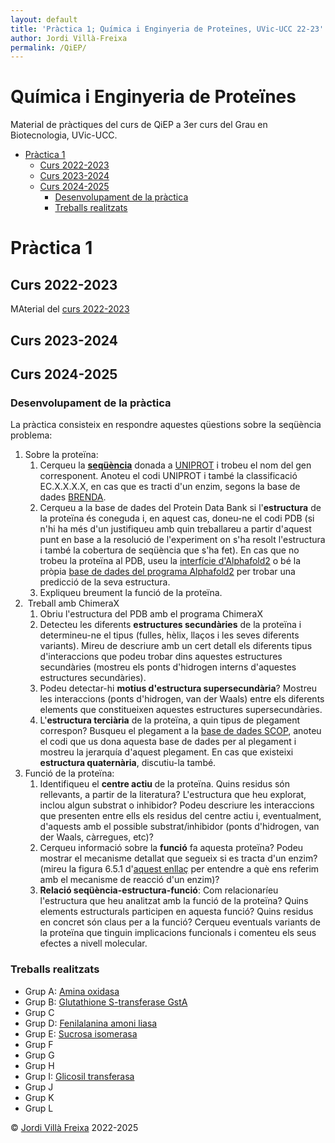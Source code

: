 ```yaml
---
layout: default
title: 'Pràctica 1; Química i Enginyeria de Proteïnes, UVic-UCC 22-23'
author: Jordi Villà-Freixa
permalink: /QiEP/
---
```


<h1>Química i Enginyeria de Proteïnes</h1>

Material de pràctiques del curs de QiEP a 3er curs del Grau en Biotecnologia, UVic-UCC.
- [Pràctica 1](#pràctica-1)
  - [Curs 2022-2023](#curs-2022-2023)
  - [Curs 2023-2024](#curs-2023-2024)
  - [Curs 2024-2025](#curs-2024-2025)
    - [Desenvolupament de la pràctica](#desenvolupament-de-la-pràctica)
    - [Treballs realitzats](#treballs-realitzats)
# Pràctica 1

## Curs 2022-2023

MAterial del [curs 2022-2023](/Proteines/QiEP-P1-2023)

## Curs 2023-2024

## Curs 2024-2025

### Desenvolupament de la pràctica

<p dir="ltr" style="text-align: left;">La pràctica consisteix en respondre
  aquestes qüestions sobre la seqüència problema:</p>
<ol>
  <li>Sobre la proteïna:
    <ol>
      <li>Cerqueu la <strong><a
            href="https://universitatdevic-my.sharepoint.com/:x:/g/personal/jordi_villa_uvic_cat/EWeC61k267FEudGwWppna8oBUrL9nZMNxDvhB_RluU5L1w?e=jaqRvK"
            target="_blank" rel="noopener">seqüència</a></strong> donada a <a
          href="https://www.uniprot.org/" target="_blank"
          rel="noopener">UNIPROT</a> i trobeu el nom del gen corresponent.
        Anoteu el codi UNIPROT i també la classificació EC.X.X.X.X, en cas que
        es tracti d'un enzim, segons la base de dades <a
          href="https://www.brenda-enzymes.org/" target="_blank"
          rel="noopener">BRENDA</a>.</li>
      <li>Cerqueu a la base de dades del Protein Data Bank si
        l'<strong>estructura</strong> de la proteïna és coneguda i, en aquest
        cas, doneu-ne el codi PDB (si n'hi ha més d'un justifiqueu amb quin
        treballareu a partir d'aquest punt en base a la resolució de
        l'experiment on s'ha resolt l'estructura i també la cobertura de
        seqüència que s'ha fet). En cas que no trobeu la proteïna al PDB, useu
        la <a
          href="https://colab.research.google.com/github/sokrypton/ColabFold/blob/main/AlphaFold2.ipynb"
          target="_blank" rel="noopener">interfície d'Alphafold2</a> o bé la
        pròpia <a href="https://alphafold.com" target="_blank"
          rel="noopener">base de dades del programa Alphafold2</a> per trobar
        una predicció de la seva estructura.</li>
      <li>Expliqueu breument la funció de la proteïna.</li>
    </ol>
  </li>
  <li> Treball amb ChimeraX
    <ol>
      <li>Obriu l'estructura del PDB amb el programa ChimeraX</li>
      <li>Detecteu les diferents <strong>estructures secundàries</strong> de la
        proteïna i determineu-ne el tipus (fulles, hèlix, llaços i les seves
        diferents variants). Mireu de descriure amb un cert detall els diferents
        tipus d'interaccions que podeu trobar dins aquestes estructures
        secundàries (mostreu els ponts d'hidrogen interns d'aquestes estructures
        secundàries).</li>
      <li>Podeu detectar-hi <strong>motius d'estructura
          supersecundària</strong>? Mostreu les interaccions (ponts d'hidrogen,
        van der Waals) entre els diferents elements que constitueixen aquestes
        estructures supersecundàries.</li>
      <li>L'<strong>estructura terciària</strong> de la proteïna, a quin tipus
        de plegament correspon? Busqueu el plegament a la <a
          href="https://scop.berkeley.edu" target="_blank" rel="noopener">base
          de dades SCOP</a>, anoteu el codi que us dona aquesta base de dades
        per al plegament i mostreu la jerarquía d'aquest plegament. En cas que
        existeixi <strong>estructura quaternària</strong>, discutiu-la també.
      </li>
    </ol>
  </li>
  <li>Funció de la proteïna:
    <ol>
      <li>Identifiqueu el <strong>centre actiu </strong>de la proteïna. Quins
        residus són rellevants, a partir de la literatura? L'estructura que heu
        explorat, inclou algun substrat o inhibidor? Podeu descriure les
        interaccions que presenten entre ells els residus del centre actiu i,
        eventualment, d'aquests amb el possible substrat/inhibidor (ponts
        d'hidrogen, van der Waals, càrregues, etc)?</li>
      <li>Cerqueu informació sobre la <strong>funció</strong> fa aquesta
        proteïna? Podeu mostrar el mecanisme detallat que segueix si es tracta
        d'un enzim? (mireu la figura 6.5.1 d'<a
          href="https://bio.libretexts.org/Bookshelves/Biochemistry/Fundamentals_of_Biochemistry_%28Jakubowski_and_Flatt%29/01%3A_Unit_I-_Structure_and_Catalysis/06%3A_Enzyme_Activity/6.05%3A_Enzymatic_Reaction_Mechanisms"
          target="_blank" rel="noopener">aquest enllaç</a> per entendre a què
        ens referim amb el mecanisme de reacció d'un enzim)?</li>
      <li><strong>Relació seqüència-estructura-funció</strong>: Com
        relacionaríeu l'estructura que heu analitzat amb la funció de la
        proteïna? Quins elements estructurals participen en aquesta funció?
        Quins residus en concret són claus per a la funció? Cerqueu eventuals
        variants de la proteïna que tinguin implicacions funcionals i comenteu
        els seus efectes a nivell molecular.</li>
    </ol>
  </li>
</ol>

### Treballs realitzats

  * Grup A: [Amina oxidasa](/Proteines/QiEP-P1-2025-A)
  * Grup B: [Glutathione S-transferase GstA](/Proteines/QiEP-P1-2025-B)
  * Grup C
  * Grup D: [Fenilalanina amoni liasa](/Proteines/QiEP-P1-2025-D)
  * Grup E: [Sucrosa isomerasa](/Proteines/QiEP-P1-2025-E)
  * Grup F
  * Grup G
  * Grup H
  * Grup I: [Glicosil transferasa](/Proteines/QiEP-P1-2025-I) 
  * Grup J
  * Grup K
  * Grup L


&copy; [Jordi Villà Freixa](https://mon.uvic.cat/cbbl/members/) 2022-2025
